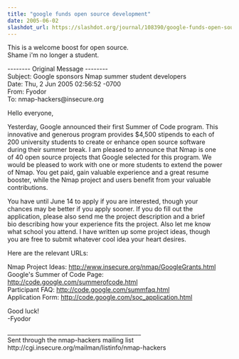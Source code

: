 ```yaml
---
title: "google funds open source development"
date: 2005-06-02
slashdot_url: https://slashdot.org/journal/108390/google-funds-open-source-development
---
```


<p>This is a welcome boost for open source.<br>Shame i'm no longer a student.</p>
<p>-------- Original Message --------<br>Subject:     Google sponsors Nmap summer student developers<br>Date:     Thu, 2 Jun 2005 02:56:52 -0700<br>From:     Fyodor <br>To:     nmap-hackers@insecure.org</p>
<p>Hello everyone,</p>
<p>Yesterday, Google announced their first Summer of Code program. This<br>innovative and generous program provides $4,500 stipends to each of<br>200 university students to create or enhance open source software<br>during their summer break.  I am pleased to announce that Nmap is one<br>of 40 open source projects that Google selected for this program.  We<br>would be pleased to work with one or more students to extend the power<br>of Nmap.  You get paid, gain valuable experience and a great resume<br>booster, while the Nmap project and users benefit from your valuable<br>contributions.</p>
<p>You have until June 14 to apply if you are interested, though your<br>chances may be better if you apply sooner.  If you do fill out the<br>application, please also send me the project description and a brief<br>bio describing how your experience fits the project.  Also let me know<br>what school you attend.  I have written up some project ideas, though<br>you are free to submit whatever cool idea your heart desires.</p>
<p>Here are the relevant URLs:</p>
<p>Nmap Project Ideas:  <a href="http://www.insecure.org/nmap/GoogleGrants.html">http://www.insecure.org/nmap/GoogleGrants.html</a><br>Google's Summer of Code Page: <a href="http://code.google.com/summerofcode.html">http://code.google.com/summerofcode.html</a><br>Participant FAQ: <a href="http://code.google.com/summfaq.html">http://code.google.com/summfaq.html</a><br>Application Form: <a href="http://code.google.com/soc_application.html">http://code.google.com/soc_application.html</a></p>
<p>Good luck!<br>-Fyodor</p>
<p>_______________________________________________<br>Sent through the nmap-hackers mailing list<br>http://cgi.insecure.org/mailman/listinfo/nmap-hackers</p>

